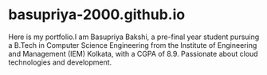 # basupriya-2000.github.io
Here is my portfolio.I am Basupriya Bakshi, a pre-final year student pursuing a B.Tech in Computer Science Engineering from the Institute of Engineering and Management (IEM) Kolkata, with a CGPA of 8.9. Passionate about cloud technologies and development.
